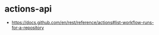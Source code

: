 # actions-api
- https://docs.github.com/en/rest/reference/actions#list-workflow-runs-for-a-repository
